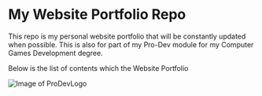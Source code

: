 # My Website Portfolio Repo
This repo is my personal website portfolio that will be constantly updated when possible. This is also for part of my Pro-Dev module for my Computer Games Development degree.

Below is the list of contents which the 
Website Portfolio

![Image of ProDevLogo](https://octodex.github.com/images/yaktocat.png)
